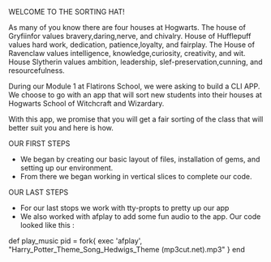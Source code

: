 WELCOME TO THE SORTING HAT!

As many of you know there are four houses at Hogwarts. The house of Gryfiinfor values bravery,daring,nerve, and chivalry. House of Hufflepuff values hard work, dedication, patience,loyalty, and fairplay. The House of Ravenclaw values intelligence, knowledge,curiosity, creativity, and wit. House Slytherin values ambition, leadership, slef-preservation,cunning, and resourcefulness. 

During our Module 1 at Flatirons School, we were asking to build a CLI APP. We choose to go with an app that will sort new students into their houses at Hogwarts School of Witchcraft and Wizardary. 

With this app, we promise that you will get a fair sorting of the class that will better suit you and here is how.

OUR FIRST STEPS
- We began by creating our basic layout of files, installation of gems, and setting up our environment. 
- From there we began working in vertical slices to complete our code.

OUR LAST STEPS
- For our last stops we work with tty-propts to pretty up our app
- We also worked with afplay to add some fun audio to the app. Our code looked like this : 

def play_music
      pid = fork{ exec 'afplay', "Harry_Potter_Theme_Song_Hedwigs_Theme (mp3cut.net).mp3" }
   end


